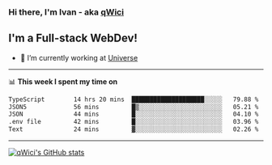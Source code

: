 ### Hi there, I'm Ivan - aka [qWici][website]

## I'm a Full-stack WebDev!
- 🔭 I’m currently working at [Universe][universe]

---

📊 **This week I spent my time on**
<!--START_SECTION:waka-->

```txt
TypeScript        14 hrs 20 mins  ████████████████████░░░░░   79.88 %
JSON5             56 mins         █▒░░░░░░░░░░░░░░░░░░░░░░░   05.21 %
JSON              44 mins         █░░░░░░░░░░░░░░░░░░░░░░░░   04.10 %
.env file         42 mins         █░░░░░░░░░░░░░░░░░░░░░░░░   03.96 %
Text              24 mins         ▓░░░░░░░░░░░░░░░░░░░░░░░░   02.26 %
```

<!--END_SECTION:waka-->

---

[![qWici's GitHub stats](https://github-readme-stats.vercel.app/api?username=qWici)](https://github.com/qWici/github-readme-stats)

[website]: https://devkucher.com
[twitter]: https://twitter.com/KucherDev
[linkedin]: https://www.linkedin.com/in/ivankucher
[universe]: https://universeapps.limited
